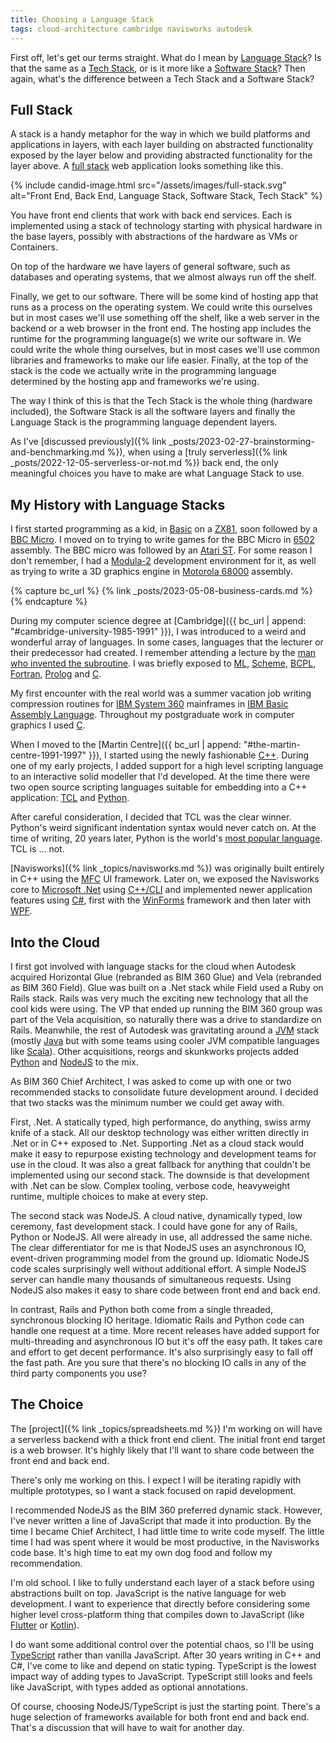 ```yaml
---
title: Choosing a Language Stack
tags: cloud-architecture cambridge navisworks autodesk
---
```


First off, let's get our terms straight. What do I mean by [Language Stack](https://medium.com/omio-engineering/why-we-develop-and-use-language-stacks-not-languages-e83fd85c7f05)? Is that the same as a [Tech Stack](https://www.mongodb.com/basics/technology-stack), or is it more like a [Software Stack](https://www.sumologic.com/glossary/software-stack/)? Then again, what's the difference between a Tech Stack and a Software Stack?

## Full Stack

A stack is a handy metaphor for the way in which we build platforms and applications in layers, with each layer building on abstracted functionality exposed by the layer below and providing abstracted functionality for the layer above. A [full stack](https://www.mongodb.com/languages/full-stack-development) web application looks something like this.

{% include candid-image.html src="/assets/images/full-stack.svg" alt="Front End, Back End, Language Stack, Software Stack, Tech Stack" %}

You have front end clients that work with back end services. Each is implemented using a stack of technology starting with physical hardware in the base layers, possibly with abstractions of the hardware as VMs or Containers. 

On top of the hardware we have layers of general software, such as databases and operating systems, that we almost always run off the shelf. 

Finally, we get to our software. There will be some kind of hosting app that runs as a process on the operating system. We could write this ourselves but in most cases we'll use something off the shelf, like a web server in the backend or a web browser in the front end. The hosting app includes the runtime for the programming language(s) we write our software in. We could write the whole thing ourselves, but in most cases we'll use common libraries and frameworks to make our life easier. Finally, at the top of the stack is the code we actually write in the programming language determined by the hosting app and frameworks we're using.

The way I think of this is that the Tech Stack is the whole thing (hardware included), the Software Stack is all the software layers and finally the Language Stack is the programming language dependent layers.

As I've [discussed previously]({% link _posts/2023-02-27-brainstorming-and-benchmarking.md %}), when using a [truly serverless]({% link _posts/2022-12-05-serverless-or-not.md %}) back end, the only meaningful choices you have to make are what Language Stack to use. 

## My History with Language Stacks

I first started programming as a kid, in [Basic](https://en.wikipedia.org/wiki/BASIC) on a [ZX81](https://en.wikipedia.org/wiki/ZX81), soon followed by a [BBC Micro](https://en.wikipedia.org/wiki/BBC_Micro). I moved on to trying to write games for the BBC Micro in [6502](https://en.wikipedia.org/wiki/MOS_Technology_6502) assembly. The BBC micro was followed by an [Atari ST](https://en.wikipedia.org/wiki/Atari_ST). For some reason I don't remember, I had a [Modula-2](https://en.wikipedia.org/wiki/Modula-2) development environment for it, as well as trying to write a 3D graphics engine in [Motorola 68000](https://en.wikipedia.org/wiki/Motorola_68000) assembly.

{% capture bc_url %}
{% link _posts/2023-05-08-business-cards.md %}
{% endcapture %}

During my computer science degree at [Cambridge]({{ bc_url | append: "#cambridge-university-1985-1991" }}), I was introduced to a weird and wonderful array of languages. In some cases, languages that the lecturer or their predecessor had created. I remember attending a lecture by the [man who invented the subroutine](https://en.wikipedia.org/wiki/David_Wheeler_(computer_scientist)). I was briefly exposed to [ML](https://en.wikipedia.org/wiki/ML_(programming_language)), [Scheme](https://en.wikipedia.org/wiki/Scheme_(programming_language)), [BCPL](https://en.wikipedia.org/wiki/BCPL), [Fortran](https://en.wikipedia.org/wiki/Fortran), [Prolog](https://en.wikipedia.org/wiki/Prolog) and [C](https://en.wikipedia.org/wiki/C_(programming_language)).

My first encounter with the real world was a summer vacation job writing compression routines for [IBM System 360](https://en.wikipedia.org/wiki/IBM_System/360) mainframes in [IBM Basic Assembly Language](https://en.wikipedia.org/wiki/IBM_Basic_Assembly_Language_and_successors). Throughout my postgraduate work in computer graphics I used [C](https://en.wikipedia.org/wiki/C_(programming_language)). 

When I moved to the [Martin Centre]({{ bc_url | append: "#the-martin-centre-1991-1997" }}), I started using the newly fashionable [C++](https://en.wikipedia.org/wiki/C%2B%2B). During one of my early projects, I added support for a high level scripting language to an interactive solid modeller that I'd developed. At the time there were two open source scripting languages suitable for embedding into a C++ application: [TCL](https://en.wikipedia.org/wiki/Tcl) and [Python](https://en.wikipedia.org/wiki/Python_(programming_language)). 

After careful consideration, I decided that TCL was the clear winner. Python's weird significant indentation syntax would never catch on. At the time of writing, 20 years later, Python is the world's [most popular language](https://www.tiobe.com/tiobe-index/). TCL is ... not. 

[Navisworks]({% link _topics/navisworks.md %}) was originally built entirely in C++ using the [MFC](https://en.wikipedia.org/wiki/Microsoft_Foundation_Class_Library) UI framework. Later on, we exposed the Navisworks core to [Microsoft .Net](https://en.wikipedia.org/wiki/.NET_Framework) using [C++/CLI](https://en.wikipedia.org/wiki/C%2B%2B/CLI) and implemented newer application features using [C#](https://en.wikipedia.org/wiki/C_Sharp_(programming_language)), first with the [WinForms](https://en.wikipedia.org/wiki/Windows_Forms) framework and then later with [WPF](https://en.wikipedia.org/wiki/Windows_Presentation_Foundation). 

## Into the Cloud

I first got involved with language stacks for the cloud when Autodesk acquired Horizontal Glue (rebranded as BIM 360 Glue) and Vela (rebranded as BIM 360 Field). Glue was built on a .Net stack while Field used a Ruby on Rails stack. Rails was very much the exciting new technology that all the cool kids were using. The VP that ended up running the BIM 360 group was part of the Vela acquisition, so naturally there was a drive to standardize on Rails. Meanwhile, the rest of Autodesk was gravitating around a [JVM](https://en.wikipedia.org/wiki/Java_virtual_machine) stack (mostly [Java](https://en.wikipedia.org/wiki/Java_(programming_language)) but with some teams using cooler JVM compatible languages like [Scala](https://en.wikipedia.org/wiki/Scala_(programming_language))). Other acquisitions, reorgs and skunkworks projects added [Python](https://en.wikipedia.org/wiki/Python_(programming_language)) and [NodeJS](https://nodejs.org/en/about) to the mix.

As BIM 360 Chief Architect, I was asked to come up with one or two recommended stacks to consolidate future development around. I decided that two stacks was the minimum number we could get away with. 

First, .Net. A statically typed, high performance, do anything, swiss army knife of a stack. All our desktop technology was either written directly in .Net or in C++ exposed to .Net. Supporting .Net as a cloud stack would make it easy to repurpose existing technology and development teams for use in the cloud. It was also a great fallback for anything that couldn't be implemented using our second stack. The downside is that development with .Net can be slow. Complex tooling, verbose code, heavyweight runtime, multiple choices to make at every step. 

The second stack was NodeJS. A cloud native, dynamically typed, low ceremony, fast development stack. I could have gone for any of Rails, Python or NodeJS. All were already in use, all addressed the same niche. The clear differentiator for me is that NodeJS uses an asynchronous IO, event-driven programming model from the ground up. Idiomatic NodeJS code scales surprisingly well without additional effort. A simple NodeJS server can handle many thousands of simultaneous requests. Using NodeJS also makes it easy to share code between front end and back end. 

In contrast, Rails and Python both come from a single threaded, synchronous blocking IO heritage. Idiomatic Rails and Python code can handle one request at a time. More recent releases have added support for multi-threading and asynchronous IO but it's off the easy path. It takes care and effort to get decent performance. It's also surprisingly easy to fall off the fast path. Are you sure that there's no blocking IO calls in any of the third party components you use?

## The Choice

The [project]({% link _topics/spreadsheets.md %}) I'm working on will have a serverless backend with a thick front end client. The initial front end target is a web browser. It's highly likely that I'll want to share code between the front end and back end. 

There's only me working on this. I expect I will be iterating rapidly with multiple prototypes, so I want a stack focused on rapid development. 

I recommended NodeJS as the BIM 360 preferred dynamic stack. However, I've never written a line of JavaScript that made it into production. By the time I became Chief Architect, I had little time to write code myself. The little time I had was spent where it would be most productive, in the Navisworks code base. It's high time to eat my own dog food and follow my recommendation. 

I'm old school. I like to fully understand each layer of a stack before using abstractions built on top. JavaScript is the native language for web development. I want to experience that directly before considering some higher level cross-platform thing that compiles down to JavaScript (like [Flutter](https://flutter.dev/) or [Kotlin](https://kotlinlang.org/)).

I do want some additional control over the potential chaos, so I'll be using [TypeScript](https://www.typescriptlang.org/) rather than vanilla JavaScript. After 30 years writing in C++ and C#, I've come to like and depend on static typing. TypeScript is the lowest impact way of adding types to JavaScript. TypeScript still looks and feels like JavaScript, with types added as optional annotations.

Of course, choosing NodeJS/TypeScript is just the starting point. There's a huge selection of frameworks available for both front end and back end. That's a discussion that will have to wait for another day.

